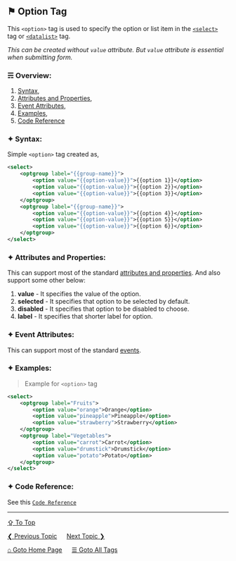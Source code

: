 ## &#9873; Option Tag
This `<option>` tag is used to specify the option or list item in the [`<select>`](./select-tag.md) tag or [`<datalist>`](./datalist-tag.md) tag.

*This can be created without `value` attribute. But `value` attribute is essential when submitting form.*

### &#9780; Overview:
1. [Syntax](#-syntax),
2. [Attributes and Properties](#-attributes-and-properties),
3. [Event Attributes](#-event-attributes),
4. [Examples](#-examples),
5. [Code Reference](#-code-reference)

### &#10022; Syntax:

Simple `<option>` tag created as, 
```xml
<select>
	<optgroup label="{{group-name}}">
		<option value="{{option-value}}">{{option 1}}</option>
		<option value="{{option-value}}">{{option 2}}</option>
		<option value="{{option-value}}">{{option 3}}</option>
	</optgroup>
	<optgroup label="{{group-name}}">
		<option value="{{option-value}}">{{option 4}}</option>
		<option value="{{option-value}}">{{option 5}}</option>
		<option value="{{option-value}}">{{option 6}}</option>
	</optgroup>
</select>
```

### &#10022; Attributes and Properties:
This can support most of the standard [attributes and properties](../docs/attributes-and-properties.md).
And also support some other below:
1. **value** - It specifies the value of the option.
2. **selected** - It specifies that option to be selected by default.
3. **disabled** - It specifies that option to be disabled to choose.
4. **label** - It specifies that shorter label for option.

### &#10022; Event Attributes:
This can support most of the standard [events](../docs/events.md).

### &#10022; Examples:
> Example for `<option>` tag
```xml
<select>
	<optgroup label="Fruits">
		<option value="orange">Orange</option>
		<option value="pineapple">Pineapple</option>
		<option value="strawberry">Strawberry</option>
	</optgroup>
	<optgroup label="Vegetables">
		<option value="carrot">Carrot</option>
		<option value="drumstick">Drumstick</option>
		<option value="potato">Potato</option>
	</optgroup>
</select>
```

### &#10022; Code Reference:

See this [`Code Reference`](../code/option-tag.html)

---
[&#8682; To Top](#-option-tag)

[&#10094; Previous Topic](./optgroup-tag.md) &emsp; [Next Topic &#10095;](./output-tag.md)

[&#8962; Goto Home Page](../README.md) &emsp; [&#9776; Goto All Tags](../all-tags.md)
